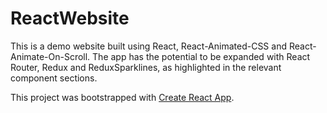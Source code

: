 # ReactWebsite

This is a demo website built using React, React-Animated-CSS and React-Animate-On-Scroll. The app has the potential to be expanded with React Router, Redux and ReduxSparklines, as highlighted in the relevant component sections.

This project was bootstrapped with [Create React App](https://github.com/facebookincubator/create-react-app).
